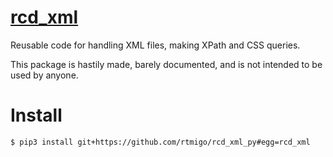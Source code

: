 # [rcd_xml](https://github.com/rtmigo/rcd_xml_py)

Reusable code for handling XML files, making XPath and CSS queries.

This package is hastily made, barely documented, and is not intended to 
be used by anyone.

# Install

``` bash
$ pip3 install git+https://github.com/rtmigo/rcd_xml_py#egg=rcd_xml
```